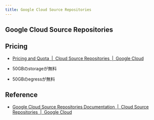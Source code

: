 ```yaml
---
title: Google Cloud Source Repositories
---
```


## Google Cloud Source Repositories


## Pricing
* [Pricing and Quota  |  Cloud Source Repositories  |  Google Cloud](https://cloud.google.com/source-repositories/pricing)


* 50GBのstorageが無料
* 50GBのegressが無料


## Reference
* [Google Cloud Source Repositories Documentation  |  Cloud Source Repositories  |  Google Cloud](https://cloud.google.com/source-repositories/docs/)

